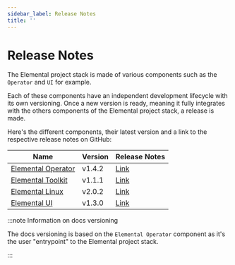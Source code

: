 ```yaml
---
sidebar_label: Release Notes
title: ''
---
```


<head>
  <link rel="canonical" href="https://elemental.docs.rancher.com/release-notes"/>
</head>

# Release Notes

The Elemental project stack is made of various components such as the `Operator` and `UI` for example.

Each of these components have an independent development lifecycle with its own versioning. Once a new version is ready, meaning it fully integrates with the others components of the Elemental project stack, a release is made.

Here's the different components, their latest version and a link to the respective release notes on GitHub:

| Name                                                                 | Version | Release Notes                                                              |
|----------------------------------------------------------------------|---------|----------------------------------------------------------------------------|
| [Elemental Operator](https://github.com/rancher/elemental-operator/) | v1.4.2  | [Link](https://github.com/rancher/elemental-operator/releases/tag/v1.4.2)  |
| [Elemental Toolkit](https://github.com/rancher/elemental-toolkit/)   | v1.1.1  | [Link](https://github.com/rancher/elemental-toolkit/releases/tag/v1.1.1)  |
| [Elemental Linux](https://github.com/rancher/elemental)              | v2.0.2  | [Link](https://github.com/rancher/elemental/releases/tag/v2.0.2)           |
| [Elemental UI](https://github.com/rancher/elemental-ui)              | v1.3.0  | [Link](https://github.com/rancher/elemental-ui/releases/tag/elemental-1.3.0) |

:::note Information on docs versioning

The docs versioning is based on the `Elemental Operator` component as it's the user "entrypoint" to the Elemental project stack.

:::
